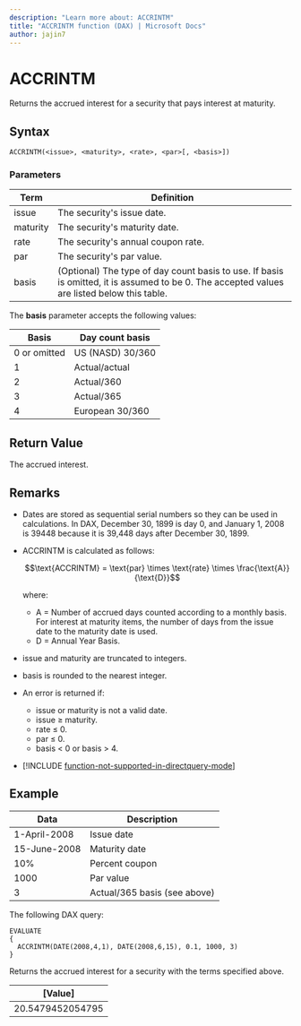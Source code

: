```yaml
---
description: "Learn more about: ACCRINTM"
title: "ACCRINTM function (DAX) | Microsoft Docs"
author: jajin7
---
```


# ACCRINTM

Returns the accrued interest for a security that pays interest at maturity.

## Syntax

```dax
ACCRINTM(<issue>, <maturity>, <rate>, <par>[, <basis>])
```

### Parameters

|Term|Definition|  
|--------|--------------|  
|issue|The security's issue date.|
|maturity|The security's maturity date.|
|rate|The security's annual coupon rate.|
|par|The security's par value.|
|basis|(Optional) The type of day count basis to use. If basis is omitted, it is assumed to be 0. The accepted values are listed below this table.|

The **basis** parameter accepts the following values:

| **Basis**    | **Day count basis** |
| ------------ | ------------------- |
| 0 or omitted | US (NASD) 30/360    |
| 1            | Actual/actual       |
| 2            | Actual/360          |
| 3            | Actual/365          |
| 4            | European 30/360     |

## Return Value

The accrued interest.

## Remarks

- Dates are stored as sequential serial numbers so they can be used in calculations. In DAX, December 30, 1899 is day 0, and January 1, 2008 is 39448 because it is 39,448 days after December 30, 1899.

- ACCRINTM is calculated as follows:

  $$\text{ACCRINTM} = \text{par} \times \text{rate} \times \frac{\text{A}}{\text{D}}$$

  where:

  - $\text{A}$ = Number of accrued days counted according to a monthly basis. For interest at maturity items, the number of days from the issue date to the maturity date is used.
  - $\text{D}$ = Annual Year Basis.

- issue and maturity are truncated to integers.

- basis is rounded to the nearest integer.

- An error is returned if:
  - issue or maturity is not a valid date.
  - issue ≥ maturity.
  - rate ≤ 0.
  - par ≤ 0.
  - basis < 0 or basis > 4.

- [!INCLUDE [function-not-supported-in-directquery-mode](includes/function-not-supported-in-directquery-mode.md)]

## Example

| **Data**     | **Description**              |
| ------------ | ---------------------------- |
| 1-April-2008 | Issue date                   |
| 15-June-2008 | Maturity date                |
| 10%          | Percent coupon               |
| 1000         | Par value                    |
| 3            | Actual/365 basis (see above) |

The following DAX query:

```dax
EVALUATE
{
  ACCRINTM(DATE(2008,4,1), DATE(2008,6,15), 0.1, 1000, 3)
}
```

Returns the accrued interest for a security with the terms specified above.

| **[Value]**    |
| ---------------- |
| 20.5479452054795 |
